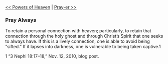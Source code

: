 [<< Powers of Heaven](Powers%20of%20Heaven)  |  [Pray-er >>](Pray-er)

### Pray Always
To retain a personal connection with heaven; particularly, to retain that connection through the holy ghost and through Christ’s Spirit that one seeks to always have. If this is a lively connection, one is able to avoid being “sifted.” If it lapses into darkness, one is vulnerable to being taken captive.1



1 “3 Nephi 18:17–18,” Nov. 12, 2010, blog post.